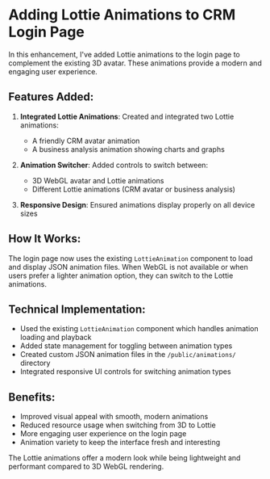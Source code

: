 # Adding Lottie Animations to CRM Login Page

In this enhancement, I've added Lottie animations to the login page to complement the existing 3D avatar. These animations provide a modern and engaging user experience.

## Features Added:

1. **Integrated Lottie Animations**: Created and integrated two Lottie animations:
   - A friendly CRM avatar animation
   - A business analysis animation showing charts and graphs

2. **Animation Switcher**: Added controls to switch between:
   - 3D WebGL avatar and Lottie animations
   - Different Lottie animations (CRM avatar or business analysis)

3. **Responsive Design**: Ensured animations display properly on all device sizes

## How It Works:

The login page now uses the existing `LottieAnimation` component to load and display JSON animation files. When WebGL is not available or when users prefer a lighter animation option, they can switch to the Lottie animations.

## Technical Implementation:

- Used the existing `LottieAnimation` component which handles animation loading and playback
- Added state management for toggling between animation types
- Created custom JSON animation files in the `/public/animations/` directory
- Integrated responsive UI controls for switching animation types

## Benefits:

- Improved visual appeal with smooth, modern animations
- Reduced resource usage when switching from 3D to Lottie
- More engaging user experience on the login page
- Animation variety to keep the interface fresh and interesting

The Lottie animations offer a modern look while being lightweight and performant compared to 3D WebGL rendering.
